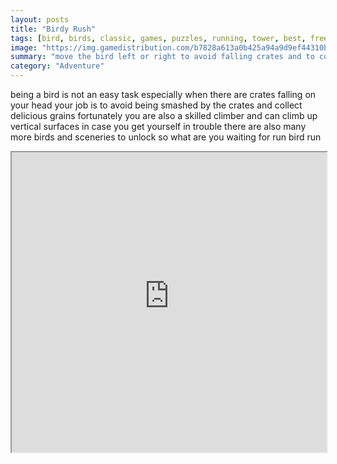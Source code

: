 ```yaml
---
layout: posts
title: "Birdy Rush"
tags: [bird, birds, classic, games, puzzles, running, tower, best, free, online, games, oyna, game, free, games, play, play, games]
image: "https://img.gamedistribution.com/b7828a613a0b425a94a9d9ef44310b18.jpg"
summary: "move the bird left or right to avoid falling crates and to collect grains move into a crate to start climbing it you get a point for every avoided crate get as many points as you can  free online games oyna game free games play play games"
category: "Adventure"
---
```


being a bird is not an easy task especially when there are crates falling on your head your job is to avoid being smashed by the crates and collect delicious grains fortunately you are also a skilled climber and can climb up vertical surfaces in case you get yourself in trouble there are also many more birds and sceneries to unlock so what are you waiting for run bird run

<iframe width="100%" height="480px;" src="https://html5.gamedistribution.com/b7828a613a0b425a94a9d9ef44310b18/"></iframe>